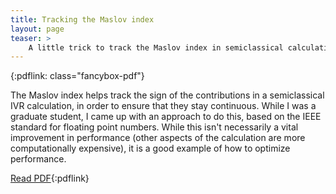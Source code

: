 ```yaml
---
title: Tracking the Maslov index
layout: page
teaser: >
    A little trick to track the Maslov index in semiclassical calculations.
---
```

{:pdflink: class="fancybox-pdf"}

The Maslov index helps track the sign of the contributions in a
semiclassical IVR calculation, in order to ensure that they stay continuous.
While I was a graduate student, I came up with an approach to do this, based
on the IEEE standard for floating point numbers. While this isn't
necessarily a vital improvement in performance (other aspects of the
calculation are more computationally expensive), it is a good example of
how to optimize performance.

[Read PDF](/teaching/maslov-implementation.pdf){:pdflink}
<!--<a href="/teaching/maslov-implementation.pdf" data-fancybox>Read PDF</a>-->

